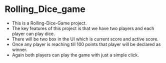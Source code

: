 # Rolling_Dice_game

* This is a Rolling-Dice-Game project.
* The key features of this project is that we have two players and each player can play dice. 
* There will be two box in the UI which is current score and active score. 
* Once any player is reaching till 100 points that player will be declared as winner. 
* Again both players can play the game with just a simple click.


